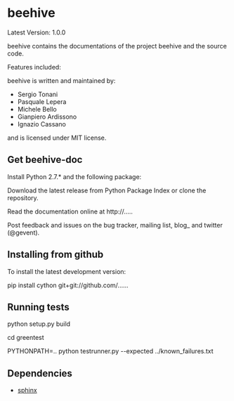 # beehive

Latest Version: 1.0.0

beehive contains the documentations of the project beehive and the source
code.

Features included:


beehive is written and maintained by: 

* Sergio Tonani
* Pasquale Lepera
* Michele Bello
* Gianpiero Ardissono
* Ignazio Cassano
 
and is licensed under MIT license.


## Get beehive-doc

Install Python 2.7.* and the following package:

Download the latest release from Python Package Index or clone the repository.

Read the documentation online at http://.....

Post feedback and issues on the bug tracker, mailing list, blog_ and twitter (@gevent).


## Installing from github

To install the latest development version:

  pip install cython git+git://github.com/......


## Running tests

  python setup.py build

  cd greentest

  PYTHONPATH=.. python testrunner.py --expected ../known_failures.txt

## Dependencies

* [sphinx](http://http://www.sphinx-doc.org/en/1.4.8/)


